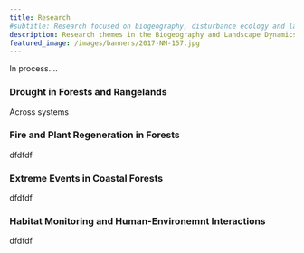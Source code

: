 ```yaml
---
title: Research
#subtitle: Research focused on biogeography, disturbance ecology and landscape change at Kent State University
description: Research themes in the Biogeography and Landscape Dynamics Lab run by Dr. Tim Assal at Kent State University
featured_image: /images/banners/2017-NM-157.jpg
---
```


In process....

### Drought in Forests and Rangelands

Across systems

### Fire and Plant Regeneration in Forests

dfdfdf

### Extreme Events in Coastal Forests 

dfdfdf

### Habitat Monitoring and Human-Environemnt Interactions

dfdfdf
